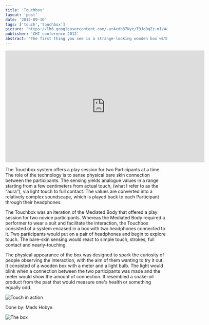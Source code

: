 ```yaml
---
title: 'Touchbox'
layout: 'post'
date: '2012-09-10'
tags: ['touch','touchbox']
picture: 'https://lh6.googleusercontent.com/-urAcdb37Nyc/T9JoBqZz-mI/AAAAAAAAHks/9TfbfiSuCP8/s603/Touchbox_MadsHobye_IMG_0058.jpg'
publisher: 'CHI conference 2012'
abstract: 'The first thing you see is a strange-looking wooden box with a vintage light bulb and an analogue meter. It looks like a quasi- scientific instrument from the 60’s that will measure your health and serve to convince you to buy snake oil or to join a cult. The appearance was designed to spark your curiosity and set you in a mood for exploring the system.'
---
```



<iframe src="http://player.vimeo.com/video/35570573?byline=0&amp;portrait=0&amp;color=ffffff" width="620" height="349" frameborder="0" webkitAllowFullScreen mozallowfullscreen allowFullScreen></iframe>


The Touchbox system offers a play session for two Participants at a time. The role of the technology is to sense physical bare skin connection between the participants. The sensing yields analogue values in a range starting from a few centimeters from actual touch, (what I refer to as the “aura”), via light touch to full contact. The values are converted into a relatively complex soundscape, which is played back to each Participant through their headphones.

The Touchbox was an iteration of the Mediated Body that offered a play session for two novice participants. Whereas the Mediated Body required a performer to wear a suit and facilitate the interaction, the Touchbox consisted of a system encased in a box with two headphones connected to it. Two participants would put on a pair of headphones and begin to explore touch. The bare-skin sensing would react to simple touch, strokes, full contact and nearly-touching.

The physical appearance of the box was designed to spark the curiosity of people observing the interaction, with the aim of them wanting to try it out. It consisted of a wooden box with a meter and a light bulb. The light would blink when a connection between the two participants was made and the meter would show the amount of connection. It resembled a snake-oil product from the past that would measure one's health or something equally odd.

![Touch in action](https://lh6.googleusercontent.com/-ZD11TALI73A/T9JoC7pMY4I/AAAAAAAAHk8/Fukq3Fcb0VE/s603/Touchbox_MadsHobye_IMG_0063.jpg)

Done by: Mads Hobye.


![The box](https://lh5.googleusercontent.com/-5qo3wznpV7A/T9JoHO-UmPI/AAAAAAAAHls/98OBpSwpUO4/s603/Touchbox_MadsHobye_IMG_3365.JPG)
